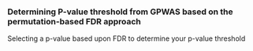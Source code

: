 ### Determining P-value threshold from GPWAS based on the permutation-based FDR approach
Selecting a p-value based upon FDR to determine your p-value threshold

